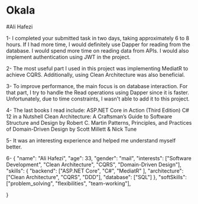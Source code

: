 # Okala

#Ali Hafezi

1- 
I completed your submitted task in two days, taking approximately 6 to 8 hours.
If I had more time, I would definitely use Dapper for reading from the database.
I would spend more time on reading data from APIs.
I would also implement authentication using JWT in the project.

2-
The most useful part I used in this project was implementing MediatR to achieve CQRS.
Additionally, using Clean Architecture was also beneficial.

3-
To improve performance, the main focus is on database interaction. For that part, I try to handle the Read operations using Dapper since it is faster.
Unfortunately, due to time constraints, I wasn't able to add it to this project.

4-
The last books I read include:
ASP.NET Core in Action (Third Edition)
C# 12 in a Nutshell
Clean Architecture: A Craftsman’s Guide to Software Structure and Design by Robert C. Martin
Patterns, Principles, and Practices of Domain-Driven Design by Scott Millett & Nick Tune


5-
It was an interesting experience and helped me understand myself better.

6-
{
  "name": "Ali Hafezi",
  "age": 33,
  "gender": "mail",
  "interests": ["Software Development", "Clean Architecture", "CQRS", "Domain-Driven Design"],
  "skills": {
    "backend": ["ASP.NET Core", "C#", "MediatR" ],
    "architecture": ["Clean Architecture", "CQRS", "DDD"],
    "database": ["SQL"]
  },
  "softSkills": ["problem_solving", "flexibilities", "team-working"],
 
}















